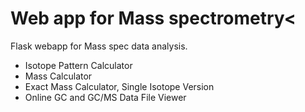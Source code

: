 # Web app for Mass spectrometry<

Flask webapp for Mass spec data analysis.

- Isotope Pattern Calculator
- Mass Calculator
- Exact Mass Calculator, Single Isotope Version
- Online GC and GC/MS Data File Viewer